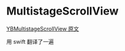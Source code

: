 # MultistageScrollView

[YBMultistageScrollView 原文](https://github.com/indulgeIn/YBMultistageScrollView)

用 swift 翻译了一遍